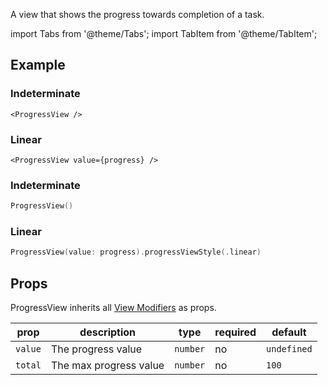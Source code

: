 ---
---

A view that shows the progress towards completion of a task.

import Tabs from '@theme/Tabs';
import TabItem from '@theme/TabItem';

## Example

<Tabs>
<TabItem value="srn" label="swiftui-react-native">

### Indeterminate

```tsx
<ProgressView />
```

### Linear

```tsx
<ProgressView value={progress} />
```

</TabItem>
<TabItem value="swiftui" label="SwiftUI">

### Indeterminate

```swift
ProgressView()
```

### Linear

```swift
ProgressView(value: progress).progressViewStyle(.linear)
```

</TabItem>
</Tabs>

## Props

ProgressView inherits all [View Modifiers](../modifiers#full-list) as props.

| prop    | description            | type     | required | default     |
| ------- | ---------------------- | -------- | -------- | ----------- |
| `value` | The progress value     | `number` | no       | `undefined` |
| `total` | The max progress value | `number` | no       | `100`       |
